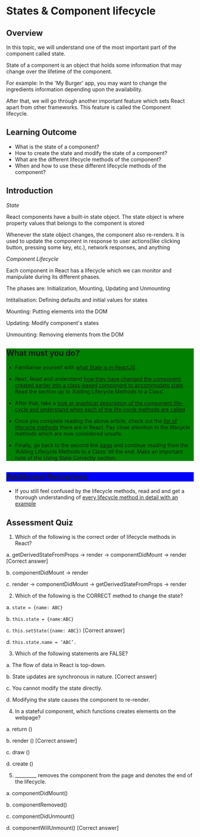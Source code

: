 # States & Component lifecycle

## Overview

In this topic, we will understand one of the most important part of the component called state.  

State of a component is an object that holds some information that may change over the lifetime of the component.

 For example: In the 'My Burger' app, you may want to change the ingredients information depending upon the availability. 

After that, we will go through another important feature which sets React apart from other frameworks. This feature is called the Component lifecycle.



## Learning Outcome

- What is the state of a component?
- How to create the state and modify the state of a component?
- What are the different lifecycle methods of the component?
- When and how to use these different lifecycle methods of the component?


## Introduction

*State*

React components have a built-in state object.
The state object is where property values that belongs to the component is stored

Whenever the state object changes, the component also re-renders.
It is used to update the component in response to user actions(like clicking button, pressing some key, etc.),  network responses, and anything


*Component Lifecycle*

Each component in React has a lifecycle which we can monitor and manipulate during its different phases.

The  phases are:  Initialization, Mounting, Updating and Unmounting

Intitalisation: Defining defaults and initial values for states

Mounting: Putting elements into the DOM

Updating: Modify component's states

Unmounting: Removing elements from the DOM

<div style="background-color: green">

## What must you do?


-	Familiarise yourself with [what State is in ReactJS](https://www.w3schools.com/react/react_state.asp)

-	Next, Read and understand [how they have changed the component created earlier into a class-based component to accommodate state](https://reactjs.org/docs/state-and-lifecycle.html). Read the section up to ‘Adding Lifecycle Methods to a Class’.

-	After that, take a [look at graphical description of the component life-cycle and understand when each of the life-cycle methods are called](https://www.geeksforgeeks.org/reactjs-lifecycle-components/)

-	Once you complete reading the above article, check out the [list of lifecycle methods](https://reactjs.org/docs/react-component.html) there are in React. Pay close attention to the lifecycle methods which are now considered unsafe. 


-	Finally, go back to the second link [page](https://reactjs.org/docs/state-and-lifecycle.html) and continue reading from the ‘Adding Lifecycle Methods to a Class’ till the end. 
Make an important note of the Using State Correctly section.

</div>

<div style="background-color: blue">

## Additional Resources
</div>

- If you still feel confused by the lifecycle methods, read and and get a thorough understanding of [every lifecycle method in detail with an example](https://www.w3schools.com/react/react_lifecycle.asp)

</div>




## Assessment Quiz

1.	Which of the following is the correct order of lifecycle methods in React?

a.	getDerivedStateFromProps -> render -> componentDidMount -> render [Correct answer]

b.	componentDidMount -> render

c.	render -> componentDidMount -> getDerivedStateFromProps -> render

2.	Which of the following is the CORRECT method to change the state?

a.	`state = {name: ABC}`

b.	`this.state = {name:ABC}`

c.	`this.setState({name: ABC})` [Correct answer]

d.	`this.state.name = ‘ABC’.`

3.	Which of the following statements are FALSE?

a.	The flow of data in React is top-down.

b.	State updates are synchronous in nature. [Correct answer]

c.	You cannot modify the state directly.

d.	Modifying the state causes the component to re-render.

4.	In a stateful component, which functions creates elements on the webpage?

a.	return ()

b.	render () [Correct answer]

c.	draw ()

d.	create ()

5.	_________ removes the component from the page and denotes the end of the lifecycle.

a.	componentDidMount()

b.	componentRemoved()

c.	componentDidUnmount()

d.	componentWillUnmount() [Correct answer]
